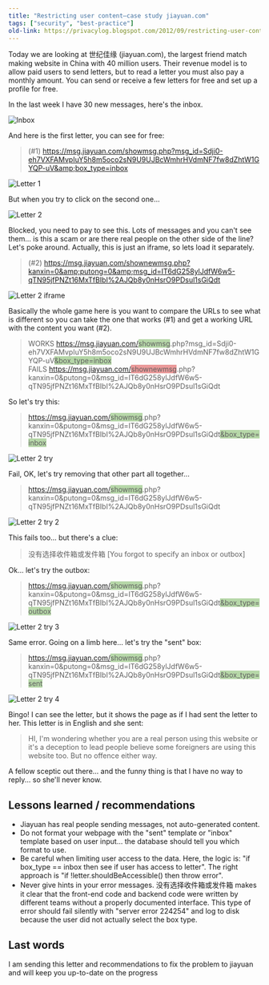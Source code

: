 ```yaml
---
title: "Restricting user content—case study jiayuan.com"
tags: ["security", "best-practice"]
old-link: https://privacylog.blogspot.com/2012/09/restricting-user-content-case-study.html
---
```


Today we are looking at 世纪佳缘 (jiayuan.com), the largest friend match making website in China with 40 million users. Their revenue model is to allow paid users to send letters, but to read a letter you must also pay a monthly amount. You can send or receive a few letters for free and set up a profile for free.

In the last week I have 30 new messages, here's the inbox.

![Inbox](/assets/images/2012-09-15-restricting-user-content-case-study.webp)

And here is the first letter, you can see for free:

> (#1) <https://msg.jiayuan.com/showmsg.php?msg_id=Sdji0-eh7VXFAMvpIuY5h8m5oco2sN9U9UJBcWmhrHVdmNF7fw8dZhtW1GYQP-uV&amp;box_type=inbox>

![Letter 1](/assets/images/2012-09-15-restricting-user-content-case-study-2.webp)

But when you try to click on the second one...

![Letter 2](/assets/images/2012-09-15-restricting-user-content-case-study-3.webp)

Blocked, you need to pay to see this. Lots of messages and you can't see them... is this a scam or are there real people on the other side of the line? Let's poke around. Actually, this is just an iframe, so lets load it separately.

> (#2) <https://msg.jiayuan.com/shownewmsg.php?kanxin=0&amp;putong=0&amp;msg_id=IT6dG258ylJdfW6w5-qTN95jfPNZt16MxTfBIbI%2AJQb8y0nHsrO9PDsul1sGiQdt>

![Letter 2 iframe](/assets/images/2012-09-15-restricting-user-content-case-study-4.webp)

Basically the whole game here is you want to compare the URLs to see what is different so you can take the one that works (#1) and get a working URL with the content you want (#2).

> WORKS <https://msg.jiayuan.com/><span style="background-color: #b6d7a8;">showmsg</span>.php?msg_id=Sdji0-eh7VXFAMvpIuY5h8m5oco2sN9U9UJBcWmhrHVdmNF7fw8dZhtW1GYQP-uV<span style="background-color: #b6d7a8;">&amp;box_type=inbox</span><br>
> FAILS <https://msg.jiayuan.com/><span style="background-color: #ea9999;">shownewmsg</span>.php?kanxin=0&amp;putong=0&amp;msg_id=IT6dG258ylJdfW6w5-qTN95jfPNZt16MxTfBIbI%2AJQb8y0nHsrO9PDsul1sGiQdt

So let's try this:

> <https://msg.jiayuan.com/><span style="background-color: #b6d7a8;">showmsg</span>.php?kanxin=0&amp;putong=0&amp;msg_id=IT6dG258ylJdfW6w5-qTN95jfPNZt16MxTfBIbI%2AJQb8y0nHsrO9PDsul1sGiQdt<span style="background-color: #b6d7a8;">&amp;box_type=inbox</span>

![Letter 2 try](/assets/images/2012-09-15-restricting-user-content-case-study-5.webp)

Fail, OK, let's try removing that other part all together...

> <https://msg.jiayuan.com/><span style="background-color: #b6d7a8;">showmsg</span>.php?kanxin=0&amp;putong=0&amp;msg_id=IT6dG258ylJdfW6w5-qTN95jfPNZt16MxTfBIbI%2AJQb8y0nHsrO9PDsul1sGiQdt

![Letter 2 try 2](/assets/images/2012-09-15-restricting-user-content-case-study-6.webp)

This fails too... but there's a clue:

> 没有选择收件箱或发件箱
> [You forgot to specify an inbox or outbox]

Ok... let's try the outbox:

> <https://msg.jiayuan.com/><span style="background-color: #b6d7a8;">showmsg</span>.php?kanxin=0&amp;putong=0&amp;msg_id=IT6dG258ylJdfW6w5-qTN95jfPNZt16MxTfBIbI%2AJQb8y0nHsrO9PDsul1sGiQdt<span style="background-color: #b6d7a8;">&amp;box_type=outbox</span>

![Letter 2 try 3](/assets/images/2012-09-15-restricting-user-content-case-study-7.webp)

Same error. Going on a limb here... let's try the "sent" box:

> <https://msg.jiayuan.com/><span style="background-color: #b6d7a8;">showmsg</span>.php?kanxin=0&amp;putong=0&amp;msg_id=IT6dG258ylJdfW6w5-qTN95jfPNZt16MxTfBIbI%2AJQb8y0nHsrO9PDsul1sGiQdt<span style="background-color: #b6d7a8;">&amp;box_type=sent</span>

![Letter 2 try 4](/assets/images/2012-09-15-restricting-user-content-case-study-8.webp)

Bingo! I can see the letter, but it shows the page as if I had sent the letter to her. This letter is in English and she sent:

> HI, I'm wondering whether you are a real person using this website or it's a deception to lead people believe some foreigners are using this website too. But no offence either way.

A fellow sceptic out there... and the funny thing is that I have no way to reply... so she'll never know.

## Lessons learned / recommendations

* Jiayuan has real people sending messages, not auto-generated content.
* Do not format your webpage with the "sent" template or "inbox" template based on user input... the database should tell you which format to use.
* Be careful when limiting user access to the data. Here, the logic is: "if box_type == inbox then see if user has access to letter". The right approach is "if !letter.shouldBeAccessible() then throw error".
* Never give hints in your error messages. 没有选择收件箱或发件箱 makes it clear that the front-end code and backend code were written by different teams without a properly documented interface. This type of error should fail silently with "server error 224254" and log to disk because the user did not actually select the box type.

## Last words

I am sending this letter and recommendations to fix the problem to jiayuan and will keep you up-to-date on the progress
